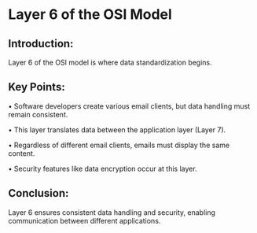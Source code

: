 # Layer 6 of the OSI Model 

## Introduction: 
Layer 6 of the OSI model is where data standardization begins. 

## Key Points: 

• Software developers create various email clients, but data handling must remain consistent. 

• This layer translates data between the application layer (Layer 7). 

• Regardless of different email clients, emails must display the same content. 

• Security features like data encryption occur at this layer. 

## Conclusion: 
Layer 6 ensures consistent data handling and security, enabling communication between different applications.